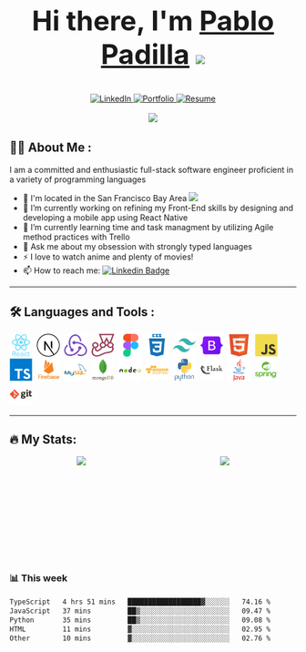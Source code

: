 <div id="header" align="center">
    <h2 style="font-size: 3rem">
        Hi there, I'm 
        <a href="https://www.pablopadilla.net/">Pablo Padilla</a>
        <img src="https://media.giphy.com/media/hvRJCLFzcasrR4ia7z/giphy.gif" width="30px"/>
    </h2>
    <div id="badges">
        <a target="_blank" href="https://www.linkedin.com/in/pablo-padilla-6861b5137/">
            <img src="https://img.shields.io/badge/LinkedIn-blue?style=for-the-badge" alt="LinkedIn"/>
        </a>
        <a target="_blank" href="https://www.pablopadilla.net/">
            <img src="https://img.shields.io/badge/Portfolio-red?style=for-the-badge" alt="Portfolio"/>
        </a>
        <a target="_blank" href="https://drive.google.com/file/d/1_KuQOLixYHB2WoC7q4yHZ2I3Ftza7l5q/view?usp=sharing">
            <img src="https://img.shields.io/badge/resume-orange?style=for-the-badge" alt="Resume"/>
        </a>
    </div>
    <img src="https://komarev.com/ghpvc/?username=PPadilla44&style=flat-square&color=blue" alt=""/>
</div>
<div align="center">
    <img src="https://media.giphy.com/media/WUlplcMpOCEmTGBtBW/giphy.gif" width="200">
</div>


##  👨‍💻 About Me :

I am a committed and enthusiastic full-stack software engineer proficient in a variety of programming languages

- 📍 I'm located in the San Francisco Bay Area <img src="https://media.giphy.com/media/H1qBqDYqSEi49e1RLE/giphy.gif" width="30px"/>
- 🔭 I’m currently working on refining my Front-End skills by designing and developing a mobile app using React Native 
- 🌱 I’m currently learning time and task managment by utilizing Agile method practices with Trello
- 💬 Ask me about my obsession with strongly typed languages
- ⚡ I love to watch anime and plenty of movies! 
- 📫 How to reach me: [![Linkedin Badge](https://img.shields.io/badge/-Pablo-blue?style=flat&logo=Linkedin&logoColor=white)](https://www.linkedin.com/in/pablo-padilla-6861b5137/)

---

## 🛠️  Languages and Tools :
<div>
  <img src="https://raw.githubusercontent.com/devicons/devicon/2ae2a900d2f041da66e950e4d48052658d850630/icons/react/react-original-wordmark.svg" title="React" alt="React" width="40" height="40"/>&nbsp;
  <img src="https://raw.githubusercontent.com/devicons/devicon/2ae2a900d2f041da66e950e4d48052658d850630/icons/nextjs/nextjs-line.svg" title="Next" alt="Next" width="40" height="40"/>&nbsp;
  <img src="https://raw.githubusercontent.com/devicons/devicon/2ae2a900d2f041da66e950e4d48052658d850630/icons/redux/redux-original.svg" title="Redux" alt="Redux " width="40" height="40"/>&nbsp;
  <img src="https://raw.githubusercontent.com/devicons/devicon/2ae2a900d2f041da66e950e4d48052658d850630/icons/jest/jest-plain.svg" title="Jest" alt="Jest " width="40" height="40"/>&nbsp;
  <img src="https://raw.githubusercontent.com/devicons/devicon/2ae2a900d2f041da66e950e4d48052658d850630/icons/figma/figma-original.svg" title="Figma" alt="Figma" width="40" height="40"/>&nbsp;
  <img src="https://raw.githubusercontent.com/devicons/devicon/2ae2a900d2f041da66e950e4d48052658d850630/icons/css3/css3-plain-wordmark.svg"  title="CSS3" alt="CSS" width="40" height="40"/>&nbsp;
  <img src="https://raw.githubusercontent.com/devicons/devicon/2ae2a900d2f041da66e950e4d48052658d850630/icons/tailwindcss/tailwindcss-plain.svg"  title="TailWind" alt="TailWind" width="40" height="40"/>&nbsp;
  <img src="https://raw.githubusercontent.com/devicons/devicon/2ae2a900d2f041da66e950e4d48052658d850630/icons/bootstrap/bootstrap-original.svg"  title="BootStrap" alt="BootStrap" width="40" height="40"/>&nbsp;
  <img src="https://raw.githubusercontent.com/devicons/devicon/2ae2a900d2f041da66e950e4d48052658d850630/icons/html5/html5-original.svg" title="HTML5" alt="HTML" width="40" height="40"/>&nbsp;
  <img src="https://raw.githubusercontent.com/devicons/devicon/2ae2a900d2f041da66e950e4d48052658d850630/icons/javascript/javascript-original.svg" title="JavaScript" alt="JavaScript" width="40" height="40"/>&nbsp;
  <img src="https://raw.githubusercontent.com/devicons/devicon/2ae2a900d2f041da66e950e4d48052658d850630/icons/typescript/typescript-original.svg" title="TypeScript" alt="TypeScript" width="40" height="40"/>&nbsp;
  <img src="https://raw.githubusercontent.com/devicons/devicon/2ae2a900d2f041da66e950e4d48052658d850630/icons/firebase/firebase-plain-wordmark.svg" title="Firebase" alt="Firebase" width="40" height="40"/>&nbsp;
  <img src="https://raw.githubusercontent.com/devicons/devicon/2ae2a900d2f041da66e950e4d48052658d850630/icons/mysql/mysql-original-wordmark.svg" title="MySQL"  alt="MySQL" width="40" height="40"/>&nbsp;
  <img src="https://raw.githubusercontent.com/devicons/devicon/2ae2a900d2f041da66e950e4d48052658d850630/icons/mongodb/mongodb-original-wordmark.svg" title="MongoDb"  alt="MongoDb" width="40" height="40"/>&nbsp;
  <img src="https://raw.githubusercontent.com/devicons/devicon/2ae2a900d2f041da66e950e4d48052658d850630/icons/nodejs/nodejs-original-wordmark.svg" title="NodeJS" alt="NodeJS" width="40" height="40"/>&nbsp;
  <img src="https://raw.githubusercontent.com/devicons/devicon/2ae2a900d2f041da66e950e4d48052658d850630/icons/amazonwebservices/amazonwebservices-plain-wordmark.svg" title="AWS" alt="AWS" width="40" height="40"/>&nbsp;
  <img src="https://raw.githubusercontent.com/devicons/devicon/2ae2a900d2f041da66e950e4d48052658d850630/icons/python/python-original-wordmark.svg" title="Python" alt="Python" width="40" height="40"/>&nbsp;
  <img src="https://raw.githubusercontent.com/devicons/devicon/2ae2a900d2f041da66e950e4d48052658d850630/icons/flask/flask-original-wordmark.svg" title="Flask" alt="Flask" width="40" height="40"/>&nbsp;
  <img src="https://raw.githubusercontent.com/devicons/devicon/2ae2a900d2f041da66e950e4d48052658d850630/icons/java/java-original-wordmark.svg" title="Java" alt="Java" width="40" height="40"/>&nbsp;
  <img src="https://raw.githubusercontent.com/devicons/devicon/2ae2a900d2f041da66e950e4d48052658d850630/icons/spring/spring-original-wordmark.svg" title="Spring" alt="Spring" width="40" height="40"/>&nbsp;
  <img src="https://raw.githubusercontent.com/devicons/devicon/2ae2a900d2f041da66e950e4d48052658d850630/icons/git/git-original-wordmark.svg" title="Git" **alt="Git" width="40" height="40"/>
</div>

---



## 🔥 My Stats:


<div style="display: flex; justify-content: space-around ">
    <img height="180em" src="https://github-readme-stats.vercel.app/api?username=PPadilla44&show_icons=truee&&count_private=true&include_all_commits=true&hide=stars&theme=dark" />
    <img height="180em" src="https://github-readme-stats.vercel.app/api/top-langs/?username=PPadilla44&layout=compact&theme=dark" />
</div>

### 📊 This week
<!--START_SECTION:waka-->

```text
TypeScript   4 hrs 51 mins   ██████████████████▓░░░░░░   74.16 %
JavaScript   37 mins         ██▒░░░░░░░░░░░░░░░░░░░░░░   09.47 %
Python       35 mins         ██▒░░░░░░░░░░░░░░░░░░░░░░   09.08 %
HTML         11 mins         ▓░░░░░░░░░░░░░░░░░░░░░░░░   02.95 %
Other        10 mins         ▓░░░░░░░░░░░░░░░░░░░░░░░░   02.76 %
```

<!--END_SECTION:waka-->

<!--
**PPadilla44/PPadilla44** is a ✨ _special_ ✨ repository because its `README.md` (this file) appears on your GitHub profile.

Here are some ideas to get you started:

- 👯 I’m looking to collaborate on ...
- 🤔 I’m looking for help with ...
- 😄 Pronouns: ...
-->
